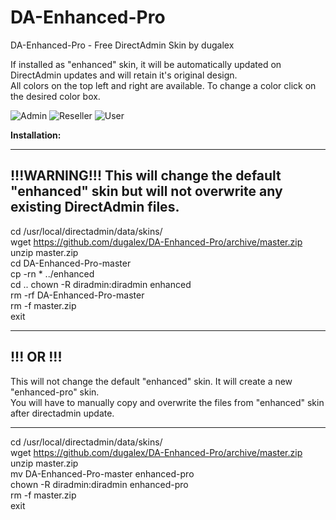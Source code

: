 # DA-Enhanced-Pro
DA-Enhanced-Pro - Free DirectAdmin Skin by dugalex

If installed as "enhanced" skin, it will be automatically updated on DirectAdmin updates and will retain it's original design.  
All colors on the top left and right are available. To change a color click on the desired color box. 

![Admin](https://github.com/dugalex/DA-Enhanced-Pro/blob/master/images/skin-admin.jpg)
![Reseller](https://github.com/dugalex/DA-Enhanced-Pro/blob/master/images/skin-reseller.jpg)
![User](https://github.com/dugalex/DA-Enhanced-Pro/blob/master/images/skin-user.jpg)


<b>Installation:</b>

--------------------------------------------------------------------
!!!WARNING!!! This will change the default "enhanced" skin but will not overwrite any existing DirectAdmin files.
--------------------------------------------------------------------

cd /usr/local/directadmin/data/skins/  
wget https://github.com/dugalex/DA-Enhanced-Pro/archive/master.zip  
unzip master.zip  
cd DA-Enhanced-Pro-master  
cp -rn * ../enhanced  
cd ..
chown -R diradmin:diradmin enhanced  
rm -rf DA-Enhanced-Pro-master  
rm -f master.zip  
exit  

--------------------------------------------------------------------
!!! OR !!!
--------------------------------------------------------------------  
This will not change the default "enhanced" skin. It will create a new "enhanced-pro" skin.  
You will have to manually copy and overwrite the files from "enhanced" skin after directadmin update.  

--------------------------------------------------------------------

cd /usr/local/directadmin/data/skins/  
wget https://github.com/dugalex/DA-Enhanced-Pro/archive/master.zip  
unzip master.zip  
mv DA-Enhanced-Pro-master enhanced-pro  
chown -R diradmin:diradmin enhanced-pro  
rm -f master.zip  
exit 
